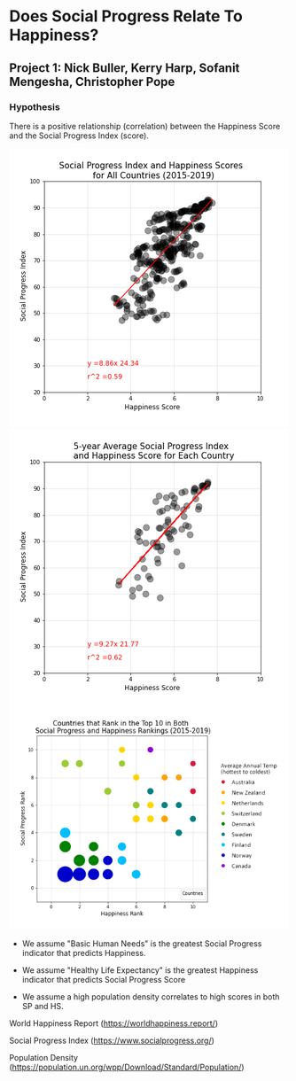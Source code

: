 # Does Social Progress Relate To Happiness?

## Project 1: Nick Buller, Kerry Harp, Sofanit Mengesha, Christopher Pope

### Hypothesis

There is a positive relationship (correlation) between the Happiness Score and the Social Progress Index (score).

![image from report](Data/HP_SPI_scatter.png)
![image from report](Data/HP_SPI_average_scatter.png)
![image from report](Data/TopTenRanking-revised.png)

- We assume "Basic Human Needs" is the greatest Social Progress indicator that predicts Happiness.

- We assume "Healthy Life Expectancy" is the greatest Happiness indicator that predicts Social Progress Score

- We assume a high population density correlates to high scores in both SP and HS.


World Happiness Report (https://worldhappiness.report/)

Social Progress Index (https://www.socialprogress.org/)

Population Density (https://population.un.org/wpp/Download/Standard/Population/)
